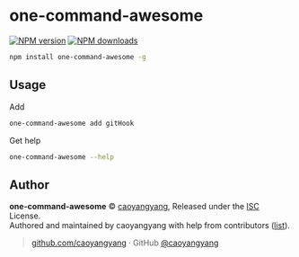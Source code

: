 # one-command-awesome

[![NPM version](https://badgen.net/npm/v/one-command-awesome)](https://npmjs.com/package/one-command-awesome) [![NPM downloads](https://badgen.net/npm/dm/one-command-awesome)](https://npmjs.com/package/one-command-awesome) 

```bash
npm install one-command-awesome -g
```

## Usage

Add
```bash
one-command-awesome add gitHook
```

Get help

```bash
one-command-awesome --help
```


## Author

**one-command-awesome** © [caoyangyang](https://github.com/caoyangyang), Released under the [ISC](./LICENSE) License.<br>
Authored and maintained by caoyangyang with help from contributors ([list](https://github.com/caoyangyang/one-command/contributors)).

> [github.com/caoyangyang](https://github.com/caoyangyang) · GitHub [@caoyangyang](https://github.com/caoyangyang)
